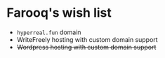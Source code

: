 # Farooq's wish list

 - `hyperreal.fun` domain
 - WriteFreely hosting with custom domain support
 - ~~Wordpress hosting with custom domain support~~
